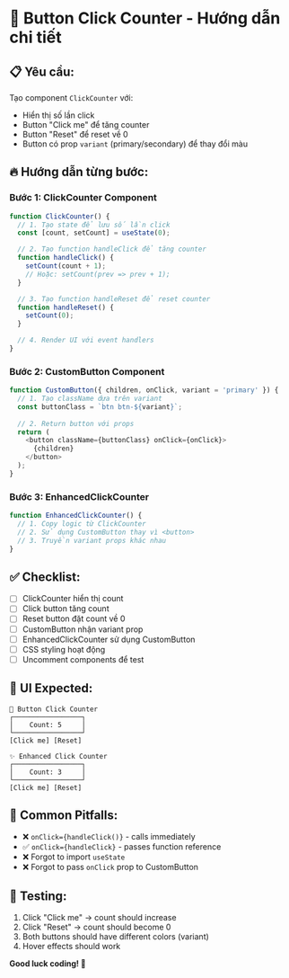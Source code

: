 # 🎯 Button Click Counter - Hướng dẫn chi tiết

## **📋 Yêu cầu:**
Tạo component `ClickCounter` với:
- Hiển thị số lần click
- Button "Click me" để tăng counter  
- Button "Reset" để reset về 0
- Button có prop `variant` (primary/secondary) để thay đổi màu

## **🔥 Hướng dẫn từng bước:**

### **Bước 1: ClickCounter Component**
```javascript
function ClickCounter() {
  // 1. Tạo state để lưu số lần click
  const [count, setCount] = useState(0);

  // 2. Tạo function handleClick để tăng counter
  function handleClick() {
    setCount(count + 1);
    // Hoặc: setCount(prev => prev + 1);
  }

  // 3. Tạo function handleReset để reset counter
  function handleReset() {
    setCount(0);
  }

  // 4. Render UI với event handlers
}
```

### **Bước 2: CustomButton Component**
```javascript
function CustomButton({ children, onClick, variant = 'primary' }) {
  // 1. Tạo className dựa trên variant
  const buttonClass = `btn btn-${variant}`;
  
  // 2. Return button với props
  return (
    <button className={buttonClass} onClick={onClick}>
      {children}
    </button>
  );
}
```

### **Bước 3: EnhancedClickCounter**
```javascript
function EnhancedClickCounter() {
  // 1. Copy logic từ ClickCounter
  // 2. Sử dụng CustomButton thay vì <button>
  // 3. Truyền variant props khác nhau
}
```

## **✅ Checklist:**
- [ ] ClickCounter hiển thị count
- [ ] Click button tăng count
- [ ] Reset button đặt count về 0
- [ ] CustomButton nhận variant prop
- [ ] EnhancedClickCounter sử dụng CustomButton
- [ ] CSS styling hoạt động
- [ ] Uncomment components để test

## **🎨 UI Expected:**
```
🎯 Button Click Counter
┌─────────────────┐
│    Count: 5     │
└─────────────────┘
[Click me] [Reset]

✨ Enhanced Click Counter  
┌─────────────────┐
│    Count: 3     │
└─────────────────┘
[Click me] [Reset]
```

## **🐛 Common Pitfalls:**
- ❌ `onClick={handleClick()}` - calls immediately
- ✅ `onClick={handleClick}` - passes function reference
- ❌ Forgot to import `useState`
- ❌ Forgot to pass `onClick` prop to CustomButton

## **🚀 Testing:**
1. Click "Click me" → count should increase
2. Click "Reset" → count should become 0
3. Both buttons should have different colors (variant)
4. Hover effects should work

**Good luck coding! 🎉**

